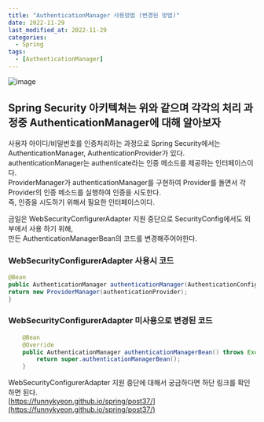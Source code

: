 ```yaml
---
title: "AuthenticationManager 사용방법 (변경된 방법)"
date: 2022-11-29
last_modified_at: 2022-11-29
categories: 
  - Spring
tags:
  - [AuthenticationManager]
---
```


![image](https://user-images.githubusercontent.com/99777315/204535186-c0ea6818-a6a9-4f6a-a924-7f23e16944f9.png)  

## Spring Security 아키텍쳐는 위와 같으며 각각의 처리 과정중 AuthenticationManager에 대해 알아보자  

사용자 아이디/비밀번호를 인증처리하는 과정으로 Spring Security에서는 AuthenticationManager, AuthenticationProvider가 있다.  
authenticationManager는 authenticate라는 인증 메소드를 제공하는 인터페이스이다.   
ProviderManager가 authenticationManager를 구현하여 Provider를 돌면서 각 Provider의 인증 메소드를 실행하여 인증을 시도한다.   
즉, 인증을 시도하기 위해서 필요한 인터페이스이다.  

금일은 WebSecurityConfigurerAdapter 지원 중단으로 SecurityConfig에서도 외부에서 사용 하기 위해,  
만든 AuthenticationManagerBean의 코드를 변경해주어야한다.

### WebSecurityConfigurerAdapter 사용시 코드  
```java
@Bean
public AuthenticationManager authenticationManager(AuthenticationConfiguration authenticationConfiguration) throws Exception {
return new ProviderManager(authenticationProvider);
}
```

### WebSecurityConfigurerAdapter 미사용으로 변경된 코드
```java
    @Bean
    @Override
    public AuthenticationManager authenticationManagerBean() throws Exception {
        return super.authenticationManagerBean();
    }
```  
  
WebSecurityConfigurerAdapter 지원 중단에 대해서 궁금하다면 하단 링크를 확인하면 된다.  
[https://funnykyeon.github.io/spring/post37/](https://funnykyeon.github.io/spring/post37/)